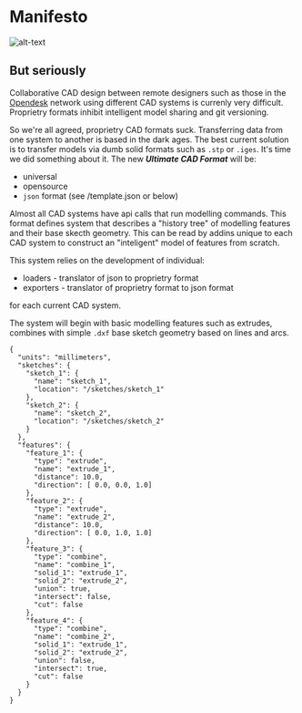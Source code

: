 # Manifesto

![alt-text](https://imgs.xkcd.com/comics/standards.png)

## But seriously

Collaborative CAD design between remote designers such as those in the [Opendesk](www.opendesk.cc) network using different CAD systems is currenly very difficult. Proprietry formats inhibit intelligent model sharing and git versioning.

So we're all agreed, proprietry CAD formats suck. Transferring data from one system to another is based in the dark ages. The best current solution is to transfer models via dumb solid formats such as `.stp` or `.iges`. It's time we did something about it. The new ***Ultimate CAD Format*** will be:

* universal
* opensource
* `json` format (see /template.json or below)

Almost all CAD systems have api calls that run modelling commands. This format defines system that describes a "history tree" of modelling features and their base skecth geometry. This can be read by addins unique to each CAD system to construct an "inteligent" model of features from scratch.

This system relies on the development of individual:

* loaders - translator of json to proprietry format
* exporters - translator of proprietry format to json format

for each current CAD system.

The system will begin with basic modelling features such as extrudes, combines with simple `.dxf` base sketch geometry based on lines and arcs.

```
{
  "units": "millimeters",
  "sketches": {
    "sketch_1": {
      "name": "sketch_1",
      "location": "/sketches/sketch_1"
    },
    "sketch_2": {
      "name": "sketch_2",
      "location": "/sketches/sketch_2"
    }
  },
  "features": {
    "feature_1": {
      "type": "extrude",
      "name": "extrude_1",
      "distance": 10.0,
      "direction": [ 0.0, 0.0, 1.0]
    },
    "feature_2": {
      "type": "extrude",
      "name": "extrude_2",
      "distance": 10.0,
      "direction": [ 0.0, 1.0, 1.0]
    },
    "feature_3": {
      "type": "combine",
      "name": "combine_1",
      "solid_1": "extrude_1",
      "solid_2": "extrude_2",
      "union": true,
      "intersect": false,
      "cut": false
    },
    "feature_4": {
      "type": "combine",
      "name": "combine_2",
      "solid_1": "extrude_1",
      "solid_2": "extrude_2",
      "union": false,
      "intersect": true,
      "cut": false
    }
  }
}
```
